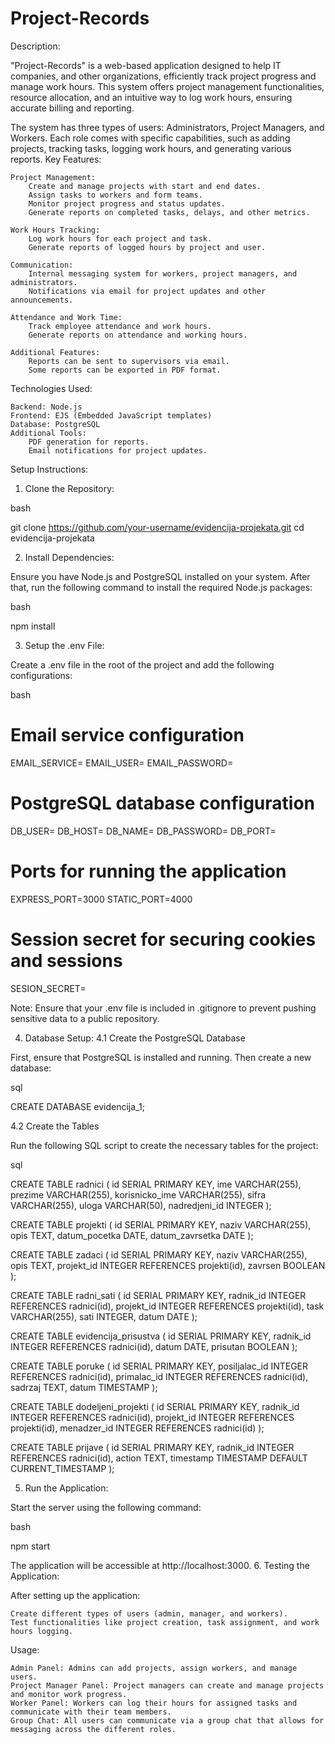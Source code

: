 # Project-Records
Description:

"Project-Records" is a web-based application designed to help IT companies, and other organizations, efficiently track project progress and manage work hours. This system offers project management functionalities, resource allocation, and an intuitive way to log work hours, ensuring accurate billing and reporting.

The system has three types of users: Administrators, Project Managers, and Workers. Each role comes with specific capabilities, such as adding projects, tracking tasks, logging work hours, and generating various reports.
Key Features:

    Project Management:
        Create and manage projects with start and end dates.
        Assign tasks to workers and form teams.
        Monitor project progress and status updates.
        Generate reports on completed tasks, delays, and other metrics.

    Work Hours Tracking:
        Log work hours for each project and task.
        Generate reports of logged hours by project and user.

    Communication:
        Internal messaging system for workers, project managers, and administrators.
        Notifications via email for project updates and other announcements.

    Attendance and Work Time:
        Track employee attendance and work hours.
        Generate reports on attendance and working hours.

    Additional Features:
        Reports can be sent to supervisors via email.
        Some reports can be exported in PDF format.

Technologies Used:

    Backend: Node.js
    Frontend: EJS (Embedded JavaScript templates)
    Database: PostgreSQL
    Additional Tools:
        PDF generation for reports.
        Email notifications for project updates.

Setup Instructions:
1. Clone the Repository:

bash

  git clone https://github.com/your-username/evidencija-projekata.git
  cd evidencija-projekata

2. Install Dependencies:

Ensure you have Node.js and PostgreSQL installed on your system. After that, run the following command to install the required Node.js packages:

bash

  npm install

3. Setup the .env File:

Create a .env file in the root of the project and add the following configurations:

bash

  # Email service configuration
  EMAIL_SERVICE=<your-email-service>
  EMAIL_USER=<your-email-address>
  EMAIL_PASSWORD=<your-email-password>
  
  # PostgreSQL database configuration
  DB_USER=<your-database-username>
  DB_HOST=<your-database-host>
  DB_NAME=<your-database-name>
  DB_PASSWORD=<your-database-password>
  DB_PORT=<your-database-port>
  
  # Ports for running the application
  EXPRESS_PORT=3000
  STATIC_PORT=4000
  
  # Session secret for securing cookies and sessions
  SESION_SECRET=<your-session-secret>

Note: Ensure that your .env file is included in .gitignore to prevent pushing sensitive data to a public repository.

4. Database Setup:
4.1 Create the PostgreSQL Database

First, ensure that PostgreSQL is installed and running. Then create a new database:

sql

  CREATE DATABASE evidencija_1;

4.2 Create the Tables

Run the following SQL script to create the necessary tables for the project:

sql

  CREATE TABLE radnici (
      id SERIAL PRIMARY KEY,
      ime VARCHAR(255),
      prezime VARCHAR(255),
      korisnicko_ime VARCHAR(255),
      sifra VARCHAR(255),
      uloga VARCHAR(50),
      nadredjeni_id INTEGER
  );
  
  CREATE TABLE projekti (
      id SERIAL PRIMARY KEY,
      naziv VARCHAR(255),
      opis TEXT,
      datum_pocetka DATE,
      datum_zavrsetka DATE
  );
  
  CREATE TABLE zadaci (
      id SERIAL PRIMARY KEY,
      naziv VARCHAR(255),
      opis TEXT,
      projekt_id INTEGER REFERENCES projekti(id),
      zavrsen BOOLEAN
  );
  
  CREATE TABLE radni_sati (
      id SERIAL PRIMARY KEY,
      radnik_id INTEGER REFERENCES radnici(id),
      projekt_id INTEGER REFERENCES projekti(id),
      task VARCHAR(255),
      sati INTEGER,
      datum DATE
  );
  
  CREATE TABLE evidencija_prisustva (
      id SERIAL PRIMARY KEY,
      radnik_id INTEGER REFERENCES radnici(id),
      datum DATE,
      prisutan BOOLEAN
  );
  
  CREATE TABLE poruke (
      id SERIAL PRIMARY KEY,
      posiljalac_id INTEGER REFERENCES radnici(id),
      primalac_id INTEGER REFERENCES radnici(id),
      sadrzaj TEXT,
      datum TIMESTAMP
  );
  
  CREATE TABLE dodeljeni_projekti (
      id SERIAL PRIMARY KEY,
      radnik_id INTEGER REFERENCES radnici(id),
      projekt_id INTEGER REFERENCES projekti(id),
      menadzer_id INTEGER REFERENCES radnici(id)
  );
  
  CREATE TABLE prijave (
      id SERIAL PRIMARY KEY,
      radnik_id INTEGER REFERENCES radnici(id),
      action TEXT,
      timestamp TIMESTAMP DEFAULT CURRENT_TIMESTAMP
  );

5. Run the Application:

Start the server using the following command:

bash

  npm start

The application will be accessible at http://localhost:3000.
6. Testing the Application:

After setting up the application:

    Create different types of users (admin, manager, and workers).
    Test functionalities like project creation, task assignment, and work hours logging.

Usage:

    Admin Panel: Admins can add projects, assign workers, and manage users.
    Project Manager Panel: Project managers can create and manage projects and monitor work progress.
    Worker Panel: Workers can log their hours for assigned tasks and communicate with their team members.
    Group Chat: All users can communicate via a group chat that allows for messaging across the different roles.
